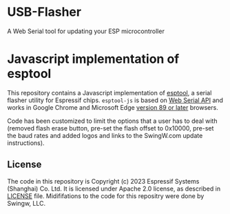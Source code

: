# USB-Flasher
A Web Serial tool for updating your ESP microcontroller

# Javascript implementation of esptool
This repository contains a Javascript implementation of [esptool](https://github.com/espressif/esptool), a serial flasher utility for Espressif chips. `esptool-js` is based on [Web Serial API](https://wicg.github.io/serial/) and works in Google Chrome and Microsoft Edge [version 89 or later](https://developer.mozilla.org/en-US/docs/Web/API/Serial#browser_compatibility) browsers. 

Code has been customized to limit the options that a user has to deal with (removed flash erase button, pre-set the flash offset to 0x10000, pre-set the baud rates and added logos and links to the SwingW.com update instructions).

## License
The code in this repository is Copyright (c) 2023 Espressif Systems (Shanghai) Co. Ltd. It is licensed under Apache 2.0 license, as described in [LICENSE](https://github.com/espressif/esptool-js/blob/main/LICENSE) file. Midififations to the code for this repositry were done by Swingw, LLC.
